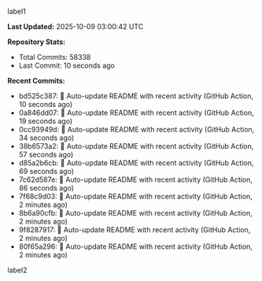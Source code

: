 
label1 
<!-- ACTIVITY_START -->
**Last Updated:** 2025-10-09 03:00:42 UTC

**Repository Stats:**
- Total Commits: 58338
- Last Commit: 10 seconds ago

**Recent Commits:**
- bd525c387: 🤖 Auto-update README with recent activity (GitHub Action, 10 seconds ago)
- 0a846dd07: 🤖 Auto-update README with recent activity (GitHub Action, 19 seconds ago)
- 0cc93949d: 🤖 Auto-update README with recent activity (GitHub Action, 34 seconds ago)
- 38b6573a2: 🤖 Auto-update README with recent activity (GitHub Action, 57 seconds ago)
- d85a2b6cb: 🤖 Auto-update README with recent activity (GitHub Action, 69 seconds ago)
- 7c62d587e: 🤖 Auto-update README with recent activity (GitHub Action, 86 seconds ago)
- 7f68c9d03: 🤖 Auto-update README with recent activity (GitHub Action, 2 minutes ago)
- 8b6a90cfb: 🤖 Auto-update README with recent activity (GitHub Action, 2 minutes ago)
- 9f8287917: 🤖 Auto-update README with recent activity (GitHub Action, 2 minutes ago)
- 80f65a296: 🤖 Auto-update README with recent activity (GitHub Action, 2 minutes ago)
<!-- ACTIVITY_END -->

label2
